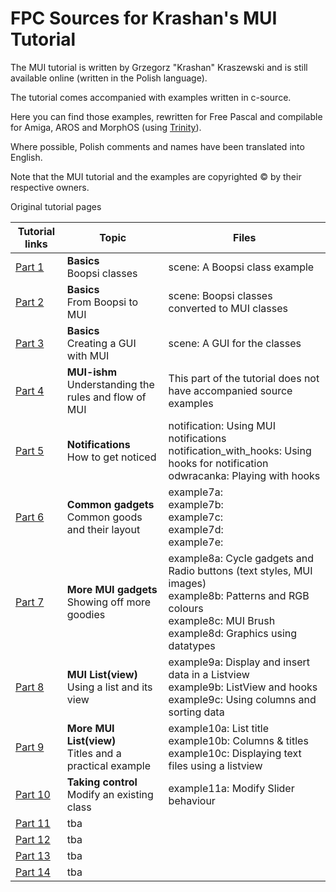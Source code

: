 
FPC Sources for Krashan's MUI Tutorial
======================================

The MUI tutorial is written by Grzegorz "Krashan" Kraszewski and is still 
available online (written in the Polish language).

The tutorial comes accompanied with examples written in c-source.

Here you can find those examples, rewritten for Free Pascal and compilable
for Amiga, AROS and MorphOS (using [Trinity](https://github.com/magorium/fpc-triforce/tree/master/Base/Trinity)).

Where possible, Polish comments and names have been translated into English.

Note that the MUI tutorial and the examples are copyrighted :copyright: by their respective 
owners.

 Original tutorial pages                                                     

| Tutorial links                                               | Topic        | Files         |
| ------------------------------------------------------------ | ------------ | ------------- |
| [Part 1](http://www.ppa.pl/programy/kurs-mui-czesc-1.html)   | **Basics**<br>Boopsi classes | scene: A Boopsi class example |
| [Part 2](http://www.ppa.pl/programy/kurs-mui-czesc-2.html)   | **Basics**<br>From Boopsi to MUI | scene: Boopsi classes converted to MUI classes |
| [Part 3](http://www.ppa.pl/programy/kurs-mui-czesc-3.html)   | **Basics**<br>Creating a GUI with MUI | scene: A GUI for the classes |
| [Part 4](http://www.ppa.pl/programy/kurs-mui-czesc-4.html)   | **MUI-ishm**<br>Understanding the rules and flow of MUI| This part of the tutorial does not have accompanied source examples |
| [Part 5](http://www.ppa.pl/programy/kurs-mui-czesc-5.html)   | **Notifications**<br>How to get noticed | notification: Using MUI notifications<br>notification_with_hooks: Using hooks for notification<br>odwracanka: Playing with hooks |
| [Part 6](http://www.ppa.pl/programy/kurs-mui-czesc-6.html)   | **Common gadgets**<br>Common goods and their layout | example7a: <br>example7b: <br>example7c: <br>example7d: <br>example7e: |
| [Part 7](http://www.ppa.pl/programy/kurs-mui-czesc-7.html)   | **More MUI gadgets**<br>Showing off more goodies | example8a: Cycle gadgets and Radio buttons (text styles, MUI images)<br>example8b: Patterns and RGB colours<br>example8c: MUI Brush<br>example8d: Graphics using datatypes |
| [Part 8](http://www.ppa.pl/programy/kurs-mui-czesc-8.html)   | **MUI List(view)**<br>Using a list and its view | example9a: Display and insert data in a Listview<br>example9b: ListView and hooks<br>example9c: Using columns and sorting data |
| [Part 9](http://www.ppa.pl/programy/kurs-mui-czesc-9.html)   | **More MUI List(view)**<br>Titles and a practical example | example10a: List title<br>example10b: Columns & titles<br>example10c: Displaying text files using a listview |
| [Part 10](http://www.ppa.pl/programy/kurs-mui-czesc-10.html) | **Taking control**<br>Modify an existing class | example11a: Modify Slider behaviour |
| [Part 11](http://www.ppa.pl/programy/kurs-mui-czesc-11.html) | tba          |               |
| [Part 12](http://www.ppa.pl/programy/kurs-mui-czesc-12.html) | tba          |               |
| [Part 13](http://www.ppa.pl/programy/kurs-mui-czesc-13.html) | tba          |               |
| [Part 14](http://www.ppa.pl/programy/kurs-mui-czesc-14.html) | tba          |               |


